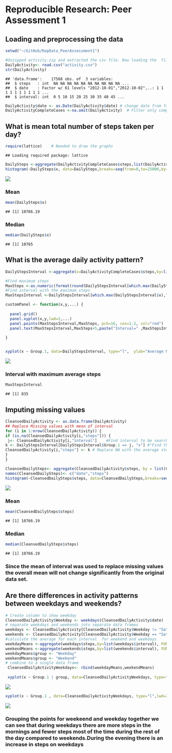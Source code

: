 # Reproducible Research: Peer Assessment 1





## Loading and preprocessing the data


```r
setwd("~/GitHub/RepData_PeerAssessment1")

#Unzipped activity.zip and extracted the csv file. Now loading the  file.
DailyActivity<- read.csv("activity.csv")
str(DailyActivity)
```

```
## 'data.frame':	17568 obs. of  3 variables:
##  $ steps   : int  NA NA NA NA NA NA NA NA NA NA ...
##  $ date    : Factor w/ 61 levels "2012-10-01","2012-10-02",..: 1 1 1 1 1 1 1 1 1 1 ...
##  $ interval: int  0 5 10 15 20 25 30 35 40 45 ...
```

```r
DailyActivity$date <- as.Date(DailyActivity$date) # change date from factor to date format
DailyActivityCompleteCases <-na.omit(DailyActivity)  # Filter only completed cases
```


## What is mean total number of steps taken per day?

```r
require(lattice)    # Needed to draw the graphs
```

```
## Loading required package: lattice
```

```r
DailySteps <-aggregate(DailyActivityCompleteCases$steps,list(DailyActivityCompleteCases$date),FUN="sum")
histogram(~DailySteps$x, data=DailySteps,breaks=seq(from=0,to=25000,by=1000),type="count",scales=list(x=list(at=seq(from=0,to=25000,by=2000)),y=list(at=seq(from=0,to=30,by=1))),main = "Steps per Day",xlab="Daily Steps",ylab="Frequency (Number of Days)",col="lightblue")
```

![](PA1_template_files/figure-html/unnamed-chunk-2-1.png)<!-- -->

### Mean

```r
mean(DailySteps$x)
```

```
## [1] 10766.19
```
### Median

```r
median(DailySteps$x)
```

```
## [1] 10765
```


## What is the average daily activity pattern?

```r
DailyStepsInterval <-aggregate(x=DailyActivityCompleteCases$steps,by=list(DailyActivityCompleteCases$interval),FUN="mean")

#Find maximum steps
MaxSteps <-as.numeric(format(round(DailyStepsInterval[which.max(DailyStepsInterval$x),"x"],0),big.mark=",",nsmall=0))
#Find interval with the maximum steps
MaxStepsInterval <-DailyStepsInterval[which.max(DailyStepsInterval$x),"Group.1"]

customPanel <- function(x,y,...) {
  
  panel.grid()
  panel.xyplot(x,y,lwd=2,...)
  panel.points(MaxStepsInterval,MaxSteps, pch=16, cex=1.2, col="red")
  panel.text(MaxStepsInterval,MaxSteps+5,paste("Interval=" ,MaxStepsInterval, " , Average.Steps=",MaxSteps),cex=.7)
  
}


xyplot(x ~ Group.1, data=DailyStepsInterval, type="l",  ylab="Average Number of steps", xlab="5-mniute intervals",scales=list(x=list(at=seq(from=0,to=2400,by=200)),y=list(at=seq(from=0,to=220,by=10))),panel=customPanel ) 
```

![](PA1_template_files/figure-html/unnamed-chunk-5-1.png)<!-- -->

### Interval with maximum average steps

```r
MaxStepsInterval
```

```
## [1] 835
```

## Imputing missing values

```r
CleansedDailyActivity <- as.data.frame(DailyActivity)
## Replace Missing values with mean of interval 
for (i in 1:nrow(CleansedDailyActivity)) {
if (is.na(CleansedDailyActivity[i,"steps"])) {
 j<- CleansedDailyActivity[i,"interval"]    #Find interval to be searched
k <- DailyStepsInterval[DailyStepsInterval$Group.1 == j, "x"] #"Find the average steps for the interval"
CleansedDailyActivity[i,"steps"] <- k # Replace NA with the average steps
}
}

CleansedDailySteps<- aggregate(CleansedDailyActivity$steps, by = list(CleansedDailyActivity$date), sum, na.rm = TRUE)
names(CleansedDailySteps)<- c("date","steps")
histogram(~CleansedDailySteps$steps, data=CleansedDailySteps,breaks=seq(from=0,to=25000,by=1000),type="count",scales=list(x=list(at=seq(from=0,to=25000,by=2000)),y=list(at=seq(from=0,to=50,by=1))),main = "Steps per Day",xlab="Daily Steps",ylab="Frequency (Number of Days)",col="pink")
```

![](PA1_template_files/figure-html/unnamed-chunk-7-1.png)<!-- -->

### Mean

```r
mean(CleansedDailySteps$steps)
```

```
## [1] 10766.19
```

### Median


```r
median(CleansedDailySteps$steps)
```

```
## [1] 10766.19
```
### Since the mean of interval was used to replace missing values the overall mean will not change significantly from the original data set.

## Are there differences in activity patterns between weekdays and weekends?


```r
# Create column to show weekday
CleansedDailyActivity$Weekday <- weekdays(CleansedDailyActivity$date)
# separate weekdays and weekends into separate data frames
weekdays <- CleansedDailyActivity[CleansedDailyActivity$Weekday != "Saturday" & CleansedDailyActivity$Weekday != "Sunday",]
weekends <- CleansedDailyActivity[CleansedDailyActivity$Weekday == "Saturday" | CleansedDailyActivity$Weekday == "Sunday",]
#calculate the average for each interval  for weekend and weekdays
weekdayMeans <-aggregate(weekdays$steps,by=list(weekdays$interval), FUN=mean)
weekendMeans <-aggregate(weekends$steps,by=list(weekends$interval), FUN=mean)
weekdayMeans$group <- "Weekday"
weekendMeans$group <- "Weekend"
# combine to a single data frame
 CleansedDailyActivityWeekdays<- rbind(weekdayMeans,weekendMeans)
 
 xyplot(x ~ Group.1 | group, data=CleansedDailyActivityWeekdays, type="l",  layout=c(1,2), ylab="Average Number of steps", xlab="5-minute intervals", main="Average steps - 5-minutes intervals - Weekdays vs Weekends")
```

![](PA1_template_files/figure-html/unnamed-chunk-10-1.png)<!-- -->
 
 

 
 
 
 ```r
 xyplot(x ~ Group.1 , data=CleansedDailyActivityWeekdays, type="l",lwd=2,  groups=group,auto.key=list(lines=TRUE,points=FALSE,columns=2), ylab="Average number of Steps", xlab="5 minute intervals", main="Average steps - 5-minutes intervals - Weekdays vs Weekends",scales=list(x=list(at=seq(from=0,to=2400,by=200)),y=list(at=seq(from=0,to=220,by=10))))
 ```
 
 ![](PA1_template_files/figure-html/unnamed-chunk-11-1.png)<!-- -->

### Grouping the points  for weekeend and weekday together we can see that during weekdays there are more steps in the mornings and fewer  steps most of the time during the rest of the day compared to weekends.During the evening there is an increase in steps on weekdays


